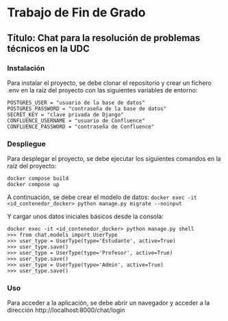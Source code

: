 # Trabajo de Fin de Grado
## Título: Chat para la resolución de problemas técnicos en la UDC


### Instalación
Para instalar el proyecto, se debe clonar el repositorio y crear un fichero .env en la raíz del proyecto con las siguientes variables de entorno:
```
POSTGRES_USER = "usuario de la base de datos"
POSTGRES_PASSWORD = "contraseña de la base de datos"
SECRET_KEY = "clave privada de Django"
CONFLUENCE_USERNAME = "usuario de Confluence"
CONFLUENCE_PASSWORD = "contraseña de Confluence"
```

### Despliegue

Para desplegar el proyecto, se debe ejecutar los siguientes comandos en la raíz del proyecto:
```
docker compose build
docker compose up
````

A continuación, se debe crear el modelo de datos:
```docker exec -it <id_contenedor_docker> python manage.py migrate --noinput```

Y cargar unos datos iniciales básicos desde la consola:
```
docker exec -it <id_contenedor_docker> python manage.py shell
>>> from chat.models import UserType
>>> user_type = UserType(type='Estudante', active=True)
>>> user_type.save()
>>> user_type = UserType(type='Profesor', active=True)
>>> user_type.save()
>>> user_type = UserType(type='Admin', active=True)
>>> user_type.save()
```
### Uso
Para acceder a la aplicación, se debe abrir un navegador y acceder a la dirección http://localhost:8000/chat/login


